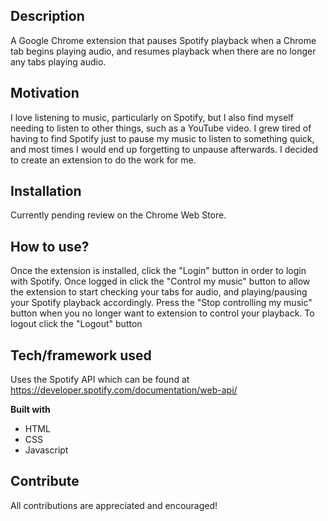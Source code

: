 ## Description

A Google Chrome extension that pauses Spotify playback when a Chrome tab begins playing audio, and resumes playback when there are no longer any tabs playing audio.

## Motivation

I love listening to music, particularly on Spotify, but I also find myself needing to listen to other things, such as a YouTube video. I grew tired of having to find Spotify just to pause my music to listen to something quick, and most times I would end up forgetting to unpause afterwards. I decided to create an extension to do the work for me.

## Installation

Currently pending review on the Chrome Web Store.

## How to use?

Once the extension is installed, click the "Login" button in order to login with Spotify.
Once logged in click the "Control my music" button to allow the extension to start checking your tabs for audio, and playing/pausing your Spotify playback accordingly.
Press the "Stop controlling my music" button when you no longer want to extension to control your playback.
To logout click the "Logout" button

## Tech/framework used

Uses the Spotify API which can be found at https://developer.spotify.com/documentation/web-api/

<b>Built with</b>

- HTML
- CSS
- Javascript

## Contribute

All contributions are appreciated and encouraged!
